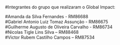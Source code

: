 #Integrantes do grupo que realizaram o Global Impact:<br/>

#Amanda da Silva Fernandes - RM86688 <br/>
#Gabriel Antonio Luiz Tomaz Assunção - RM86675 <br/>
#Guilherme Augusto de Oliveira Carvalho - RM86734 <br/>
#Nicolas Tigle Lins Silva – RM88468 <br/>
#Victor Rubem Castilho Campos – RM87534  <br/>
